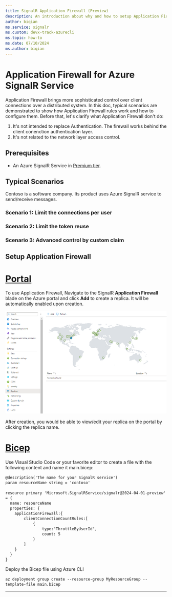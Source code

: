 ```yaml
---
title: SignalR Application Firewall (Preview)
description: An introduction about why and how to setup Application Firewall for Azure SignalR service
author: biqian
ms.service: signalr
ms.custom: devx-track-azurecli
ms.topic: how-to
ms.date: 07/10/2024
ms.author: biqian
---
```

# Application Firewall for Azure SignalR Service

Application Firewall brings more sophisticated control over client connections over a distributed system. In this doc,  typical scenarios are  demonstrated to show how Application Firewall rules work and how to configure them. Before that, let's clarify what Application Firewall don't do:

1. It's not intended to replace Authentication. The firewall works behind the client conenction authentication layer.
2. It's not related to the network layer access control. 

## Prerequisites

* An Azure SignalR Service in [Premium tier](https://azure.microsoft.com/pricing/details/signalr-service/).

## Typical Scenarios

   Contoso is a software company. Its product uses Azure SignalR service to send/receive messages. 

   ### Scenario 1: Limit the connections per user
   ### Scenario 2: Limit the token reuse
   ### Scenario 3: Advanced control by custom claim


## Setup Application Firewall 

# [Portal](#tab/Portal)
To use Application Firewall, Navigate to the SignalR **Application Firewall** blade on the Azure portal and click **Add** to create a replica. It will be automatically enabled upon creation.

![Screenshot of creating replica for Azure SignalR on Portal.](./media/howto-enable-geo-replication/signalr-replica-create.png "Replica create")

After creation, you would be able to view/edit your replica on the portal by clicking the replica name.

# [Bicep](#tab/Bicep)

Use Visual Studio Code or your favorite editor to create a file with the following content and name it main.bicep:

```bicep
@description('The name for your SignalR service')
param resourceName string = 'contoso'

resource primary 'Microsoft.SignalRService/signalr@2024-04-01-preview' = {
  name: resourceName
  properties: {
    applicationFirewall:{
        clientConnectionCountRules:[
            {
                type:"ThrottleByUserId",
                count: 5
            }
        ]
    }
  }
}
```

Deploy the Bicep file using Azure CLI 
   ```azurecli
   az deployment group create --resource-group MyResourceGroup --template-file main.bicep
   ```

----


